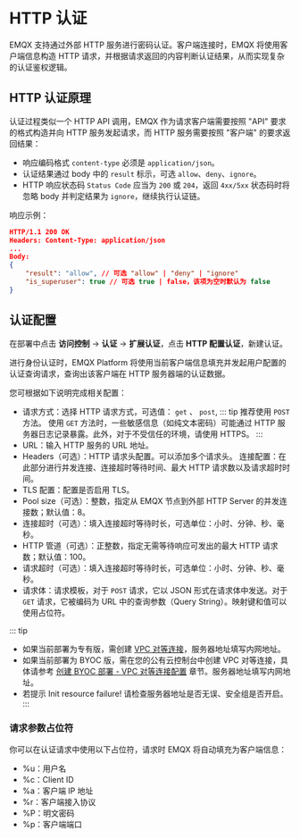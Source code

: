 # HTTP 认证

EMQX 支持通过外部 HTTP 服务进行密码认证。客户端连接时，EMQX 将使用客户端信息构造 HTTP 请求，并根据请求返回的内容判断认证结果，从而实现复杂的认证鉴权逻辑。

## HTTP 认证原理

认证过程类似一个 HTTP API 调用，EMQX 作为请求客户端需要按照 "API" 要求的格式构造并向 HTTP 服务发起请求，而 HTTP 服务需要按照 "客户端" 的要求返回结果：

- 响应编码格式 `content-type` 必须是 `application/json`。
- 认证结果通过 body 中的 `result` 标示，可选 `allow`、`deny`、`ignore`。
- HTTP 响应状态码 `Status Code` 应当为 `200` 或 `204`，返回 `4xx/5xx` 状态码时将忽略 body 并判定结果为 `ignore`，继续执行认证链。

响应示例：
```json
HTTP/1.1 200 OK
Headers: Content-Type: application/json
...
Body:
{
    "result": "allow", // 可选 "allow" | "deny" | "ignore"
    "is_superuser": true // 可选 true | false，该项为空时默认为 false
}
```

## 认证配置

在部署中点击 **访问控制** -> **认证** -> **扩展认证**，点击 **HTTP 配置认证**，新建认证。


进行身份认证时，EMQX Platform 将使用当前客户端信息填充并发起用户配置的认证查询请求，查询出该客户端在 HTTP 服务器端的认证数据。

您可根据如下说明完成相关配置：


- 请求方式：选择 HTTP 请求方式，可选值： `get` 、 `post`,
::: tip
推荐使用 `POST` 方法。 使用 `GET` 方法时，一些敏感信息（如纯文本密码）可能通过 HTTP 服务器日志记录暴露。此外，对于不受信任的环境，请使用 HTTPS。
:::
- URL：输入 HTTP 服务的 URL 地址。
- Headers（可选）：HTTP 请求头配置。可以添加多个请求头。
连接配置：在此部分进行并发连接、连接超时等待时间、最大 HTTP 请求数以及请求超时时间。
- TLS 配置：配置是否启用 TLS。
- Pool size（可选）：整数，指定从 EMQX 节点到外部 HTTP Server 的并发连接数；默认值：8。
- 连接超时（可选）：填入连接超时等待时长，可选单位：小时、分钟、秒、毫秒。
- HTTP 管道（可选）：正整数，指定无需等待响应可发出的最大 HTTP 请求数；默认值：100。
- 请求超时（可选）：填入连接超时等待时长，可选单位：小时、分钟、秒、毫秒。
- 请求体：请求模板，对于 `POST` 请求，它以 JSON 形式在请求体中发送。对于 `GET` 请求，它被编码为 URL 中的查询参数（Query String）。映射键和值可以使用占位符。


::: tip
* 如果当前部署为专有版，需创建 [VPC 对等连接](./vpc_peering.md)，服务器地址填写内网地址。
* 如果当前部署为 BYOC 版，需在您的公有云控制台中创建 VPC 对等连接，具体请参考 [创建 BYOC 部署 - VPC 对等连接配置](../create/byoc.md#vpc-对等连接配置) 章节。服务器地址填写内网地址。
* 若提示 Init resource failure! 请检查服务器地址是否无误、安全组是否开启。
:::


### 请求参数占位符

你可以在认证请求中使用以下占位符，请求时 EMQX 将自动填充为客户端信息：

 - %u：用户名
 - %c：Client ID
 - %a：客户端 IP 地址
 - %r：客户端接入协议
 - %P：明文密码
 - %p：客户端端口

